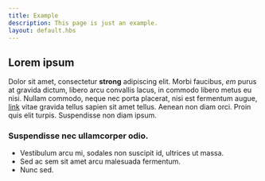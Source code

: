 ```yaml
---
title: Example
description: This page is just an example.
layout: default.hbs
---
```


## Lorem ipsum

Dolor sit amet, consectetur __strong__ adipiscing elit. Morbi faucibus, *em* purus at gravida dictum, libero arcu convallis lacus, in commodo libero metus eu nisi. Nullam commodo, neque nec porta placerat, nisi est fermentum augue, [link](https://metalsmith.io) vitae gravida tellus sapien sit amet tellus. Aenean non diam orci. Proin quis elit turpis. Suspendisse non diam ipsum.

### Suspendisse nec ullamcorper odio.

- Vestibulum arcu mi, sodales non suscipit id, ultrices ut massa.
- Sed ac sem sit amet arcu malesuada fermentum.
- Nunc sed.